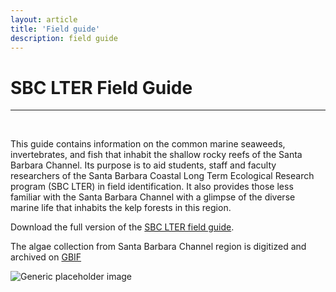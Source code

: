 ```yaml
---
layout: article
title: 'Field guide'
description: field guide
---
```


<h1> SBC LTER Field Guide </h1>

<hr/>
<br>
<div id="main-container">
<div class="row">

<div class="col-md-6">
<p>This guide contains information on the common marine seaweeds, invertebrates, and fish that inhabit the shallow rocky reefs of the Santa Barbara Channel.  Its purpose is to aid students, staff and faculty researchers of the Santa Barbara Coastal Long Term Ecological Research program (SBC LTER) in field identification.  It also provides those less familiar with the Santa Barbara Channel with a glimpse of the diverse marine life that inhabits the  kelp forests in this region.</p>

<p>Download the full version of the <a href="{{site.baseurl}}/external/Documents/Publications/FieldGuide.pdf">SBC LTER field guide</a>.</p> 
<p>The algae collection from Santa Barbara Channel region is digitized and archived on <a href="https://www.gbif.org/occurrence/gallery?dataset_key=a204e694-be91-47b9-9ddd-0f63784e9626" target="new">GBIF</a></p>
</div>

<div class="col-md-6">
<img class="img-thumbnail img-responsive img-center" src="/assets/img/community/field_guide.png"  alt="Generic placeholder image" />
</div>
</div>
</div>



